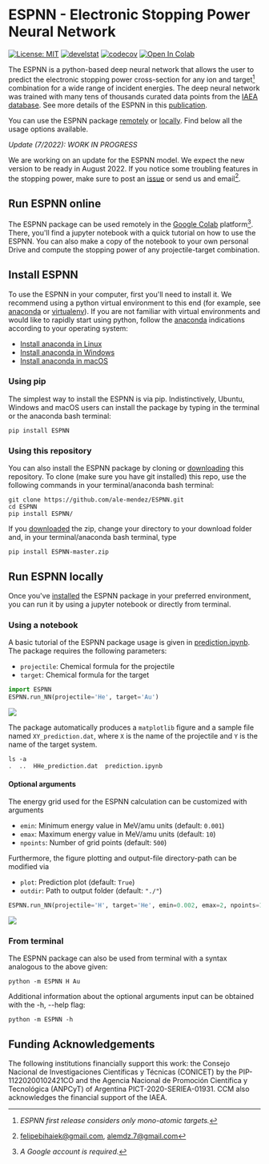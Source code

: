 # ESPNN - Electronic Stopping Power Neural Network

 [![License: MIT](https://img.shields.io/badge/License-MIT-yellow.svg)](https://opensource.org/licenses/MIT) [![develstat](https://github.com/ale-mendez/ESPNN/actions/workflows/espnn_ci.yml/badge.svg)](https://github.com/ale-mendez/ESPNN/actions/workflows/espnn_ci.yml/badge.svg) [![codecov](https://codecov.io/gh/ale-mendez/ESPNN/branch/master/graph/badge.svg?token=R49KN0O0I1)](https://codecov.io/gh/ale-mendez/ESPNN) [![Open In Colab](https://colab.research.google.com/assets/colab-badge.svg)](https://colab.research.google.com/drive/1UCDj0XT_4Ex_Mvp1vurleeeDVcjed6vP)
 <!-- [![Research software impact](http://depsy.org/api/package/pypi/)](http://depsy.org/package/python/) -->


The ESPNN is a python-based deep neural network that allows the user to predict the electronic stopping power cross-section for any ion and target[^1] combination for a wide range of incident energies. The deep neural network was trained with many tens of thousands curated data points from the [IAEA database](https://www-nds.iaea.org/stopping/). See more details of the ESPNN in this [publication](https://github.com/ale-mendez/ESPNN-doc).

 <!--
### Citation

```
@article{BivortHaiek2022,
author = {F. Bivort Haiek, A. M. P. Mendez, C. C. Montanari, D. M. Mitnik},
title = {ESPNN: The IAEA stopping power database neutral network. Part I: Monoatomic targets.},
year = {2022}

```
}-->

You can use the ESPNN package [remotely](#run-ESPNN-online) or [locally](#install-espnn). Find below all the usage options available.

*Update (7/2022): WORK IN PROGRESS*

We are working on an update for the ESPNN model. We expect the new version to be ready in August 2022. If you notice some troubling features in the stopping power, make sure to post an [issue](https://github.com/ale-mendez/ESPNN/issues) or send us and email[^2].

## Run ESPNN online

The ESPNN package can be used remotely in the <a href="https://colab.research.google.com/drive/1UCDj0XT_4Ex_Mvp1vurleeeDVcjed6vP" target="_blank">Google Colab</a> platform[^3]. There, you'll find a jupyter notebook with a quick tutorial on how to use the ESPNN. You can also make a copy of the notebook to your own personal Drive and compute the stopping power of any projectile-target combination.

## Install ESPNN

To use the ESPNN in your computer, first you'll need to install it. We recommend using a python virtual environment to this end (for example, see <a href="https://docs.anaconda.com/anaconda/install/index.html" target="_blank">anaconda</a> or <a href="https://virtualenv.pypa.io/en/stable/installation.html" target="_blank">virtualenv</a>). If you are not familiar with virtual environments and would like to rapidly start using python, follow the <a href="https://docs.anaconda.com/anaconda/install/index.html" target="_blank">anaconda</a> indications according to your operating system:

- <a href="https://docs.anaconda.com/anaconda/install/linux/" target="_blank">Install anaconda in Linux</a>
- <a href="https://docs.anaconda.com/anaconda/install/windows/" target="_blank">Install anaconda in Windows</a>
- <a href="https://docs.anaconda.com/anaconda/install/mac-os/" target="_blank">Install anaconda in macOS</a>

### Using pip

The simplest way to install the ESPNN is via pip. Indistinctively, Ubuntu, Windows and macOS users can install the package by typing in the terminal or the anaconda bash terminal:

```console
pip install ESPNN
```

### Using this repository

You can also install the ESPNN package by cloning or [downloading](https://github.com/ale-mendez/ESPNN/archive/refs/heads/master.zip) this repository. To clone (make sure you have git installed) this repo, use the following commands in your terminal/anaconda bash terminal:

```console
git clone https://github.com/ale-mendez/ESPNN.git
cd ESPNN
pip install ESPNN/
```

If you [downloaded](https://github.com/ale-mendez/ESPNN/archive/refs/heads/master.zip) the zip, change your directory to your download folder and, in your terminal/anaconda bash terminal, type

```console
pip install ESPNN-master.zip
```

## Run ESPNN locally

Once you've [installed](#install-espnn) the ESPNN package in your preferred environment, you can run it by using a jupyter notebook or directly from terminal.

### Using a notebook

A basic tutorial of the ESPNN package usage is given in <a href="https://github.com/ale-mendez/ESPNN/blob/master/workflow/prediction.ipynb" target="_blank">prediction.ipynb</a>. The package requires the following parameters:

- ``projectile``: Chemical formula for the projectile
- ``target``: Chemical formula for the target

```python
import ESPNN
ESPNN.run_NN(projectile='He', target='Au')
```

![](https://github.com/ale-mendez/ESPNN/blob/master/docs/prediction_files/prediction_2_0.png?raw=true)

The package automatically produces a ``matplotlib`` figure and a sample file named ``XY_prediction.dat``, where ``X`` is the name of the projectile and ``Y`` is the name of the target system.

```console
ls -a
.  ..  HHe_prediction.dat  prediction.ipynb 
```

#### Optional arguments

The energy grid used for the ESPNN calculation can be customized with arguments

- ``emin``: Minimum energy value in MeV/amu units (default: ``0.001``)
- ``emax``: Maximum energy value in MeV/amu units (default: ``10``)
- ``npoints``: Number of grid points (default: ``500``)

Furthermore, the figure plotting and output-file directory-path can be modified via

- ``plot``: Prediction plot (default: ``True``)
- ``outdir``: Path to output folder (default: ``"./"``)

```python
ESPNN.run_NN(projectile='H', target='He', emin=0.002, emax=2, npoints=100)
```

![](https://github.com/ale-mendez/ESPNN/blob/master/docs/prediction_files/prediction_4_0.png?raw=true)

### From terminal

The ESPNN package can also be used from terminal with a syntax analogous to the above given:

```console
python -m ESPNN H Au
```

Additional information about the optional arguments input can be obtained with the -h, --help flag:

```console
python -m ESPNN -h
```

## Funding Acknowledgements

The following institutions financially support this work: the Consejo Nacional de Investigaciones Científicas y Técnicas (CONICET) by the PIP-11220200102421CO and the Agencia Nacional de Promoción Científica y Tecnológica (ANPCyT) of Argentina PICT-2020-SERIEA-01931. CCM also acknowledges the financial support of the IAEA.

[^1]: *ESPNN first release considers only mono-atomic targets.*
[^2]: felipebihaiek@gmail.com, alemdz.7@gmail.com
[^3]: *A Google account is required.*
